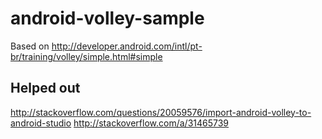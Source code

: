 # android-volley-sample

Based on http://developer.android.com/intl/pt-br/training/volley/simple.html#simple

## Helped out

http://stackoverflow.com/questions/20059576/import-android-volley-to-android-studio
http://stackoverflow.com/a/31465739

